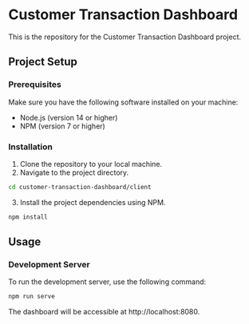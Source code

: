 # Customer Transaction Dashboard

This is the repository for the Customer Transaction Dashboard project.

## Project Setup

### Prerequisites

Make sure you have the following software installed on your machine:

- Node.js (version 14 or higher)
- NPM (version 7 or higher)

### Installation

1. Clone the repository to your local machine.
2. Navigate to the project directory.

```bash
cd customer-transaction-dashboard/client
```
3. Install the project dependencies using NPM.

```bash
npm install
```

## Usage

### Development Server

To run the development server, use the following command:

```bash
npm run serve
```

The dashboard will be accessible at http://localhost:8080.